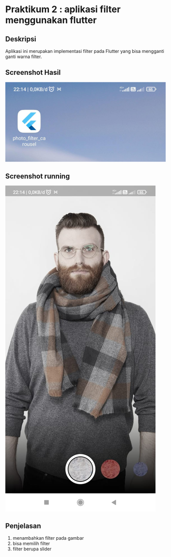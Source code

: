 # Praktikum 2 : aplikasi filter menggunakan flutter

## Deskripsi
Aplikasi ini merupakan implementasi filter pada Flutter yang bisa mengganti ganti warna filter.

## Screenshot Hasil
![Screenshot aplikasi kamera](assets/hasil.jpg)

## Screenshot running
![Screenshot aplikasi kamera](assets/running.jpg)

## Penjelasan
1. menambahkan filter pada gambar
2. bisa memilih filter
3. filter berupa slider
